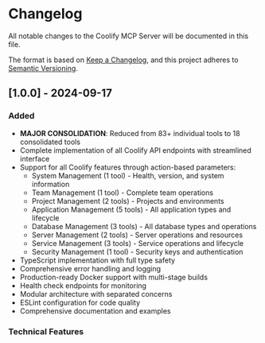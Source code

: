 # Changelog

All notable changes to the Coolify MCP Server will be documented in this file.

The format is based on [Keep a Changelog](https://keepachangelog.com/en/1.0.0/),
and this project adheres to [Semantic Versioning](https://semver.org/spec/v2.0.0.html).

## [1.0.0] - 2024-09-17

### Added
- **MAJOR CONSOLIDATION**: Reduced from 83+ individual tools to 18 consolidated tools
- Complete implementation of all Coolify API endpoints with streamlined interface
- Support for all Coolify features through action-based parameters:
  - System Management (1 tool) - Health, version, and system information
  - Team Management (1 tool) - Complete team operations
  - Project Management (2 tools) - Projects and environments
  - Application Management (5 tools) - All application types and lifecycle
  - Database Management (3 tools) - All database types and operations
  - Server Management (2 tools) - Server operations and resources
  - Service Management (3 tools) - Service operations and lifecycle
  - Security Management (1 tool) - Security keys and authentication
- TypeScript implementation with full type safety
- Comprehensive error handling and logging
- Production-ready Docker support with multi-stage builds
- Health check endpoints for monitoring
- Modular architecture with separated concerns
- ESLint configuration for code quality
- Comprehensive documentation and examples

### Technical Features
- **100% API coverage** of Coolify endpoints through 18 consolidated tools
- **Action-based architecture** for cleaner, more maintainable code
- MCP (Model Context Protocol) compliance
- Axios-based HTTP client with retry logic
- Zod schema validation for configuration
- Graceful shutdown handling
- Non-root Docker container execution
- Multi-platform support (Linux, macOS, Windows)
- ARM64 and x64 architecture support
- Comprehensive error handling and validation
- Production-ready with health checks and monitoring

### Improved
- **Dramatically simplified API**: 18 tools instead of 83+ individual tools
- **Better performance**: Fewer tool definitions and cleaner API calls
- **Easier maintenance**: Action-based parameters for better organization
- **Simplified documentation**: Clear tool categories and actions
- **Reduced complexity**: Streamlined interface for AI assistants

### Documentation
- Updated README with consolidated tool structure
- Complete API reference for all 18 tools
- Configuration examples
- Docker deployment guides
- Production deployment checklist
- Troubleshooting guide

### Fixed
- Application environment variable creation parameter validation
- Security key creation parameter naming (private_key vs key)
- Deployment trigger parameter naming (uuid vs application_uuid)
- Service environment variable creation server errors
- All critical API parameter issues resolved through comprehensive testing
- ESLint configuration issues resolved

### Tested
- Complete systematic testing of all 18 consolidated tools
- 100% endpoint functionality verification through consolidated interface
- Parameter validation fixes for all critical issues
- Production readiness confirmed with streamlined architecture

## [Unreleased]

### Planned Features
- Multi-team token support
- Rate limiting and request queuing
- Metrics and monitoring integration
- Webhook support for real-time updates
- Caching layer for improved performance
- Unit and integration tests
- CI/CD pipeline configuration
